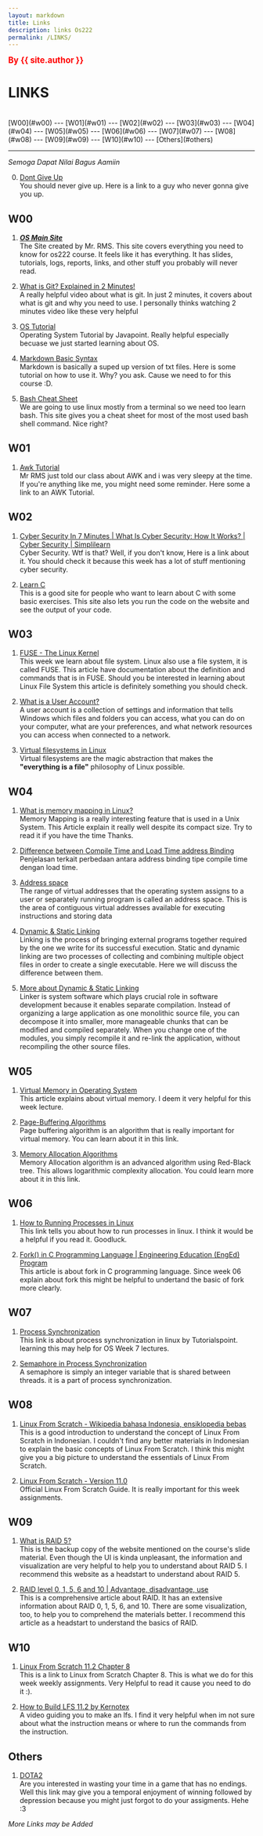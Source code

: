 ```yaml
---
layout: markdown
title: Links
description: links Os222
permalink: /LINKS/
---
```


<span style="color:red; font-weight:bold; font-size:larger;">By {{ site.author }}</span>


# LINKS
<br>
 [W00](#w00) --- [W01](#w01) --- [W02](#w02) --- [W03](#w03) ---
 [W04](#w04) --- [W05](#w05) --- [W06](#w06) --- [W07](#w07) ---
 [W08](#w08) --- [W09](#w09) --- [W10](#w10) --- [Others](#others) 
<hr>

*Semoga Dapat Nilai Bagus Aamiin*

0. [Dont Give Up](https://youtu.be/eBGIQ7ZuuiU)<br>
You should never give up. Here is a link to a guy who never gonna give you up.

## W00 

1. ***[OS Main Site](https://os.vlsm.org/)***<br>
The Site created by Mr. RMS. This site covers everything you need to know for os222 course.
It feels like it has everything.
It has slides, tutorials, logs, reports, links, and other stuff you probably will never read.

3. [What is Git? Explained in 2 Minutes!](https://www.youtube.com/watch?v=2ReR1YJrNOM)<br>
A really helpful video about what is git. 
In just 2 minutes, it covers about what is git and why you need to use.
I personally thinks watching 2 minutes video like these very helpful

4. [OS Tutorial](https://www.javatpoint.com/os-tutorial)<br>
Operating System Tutorial by Javapoint. 
Really helpful especially becuase we just started learning about OS.

5. [Markdown Basic Syntax](https://www.markdownguide.org/basic-syntax/)<br>
Markdown is basically a suped up version of txt files.
Here is some tutorial on how to use it. Why? you ask.
Cause we need to for this course :D.

6. [Bash Cheat Sheet](https://www.educative.io/blog/bash-shell-command-cheat-sheet)<br>
We are going to use linux mostly from a terminal so we need too learn bash.
This site gives you a cheat sheet for most of the most used bash shell command.
Nice right?

## W01 

1. [Awk Tutorial](https://www.tutorialspoint.com/awk/index.htm)<br>
Mr RMS just told our class about AWK and i was very sleepy at the time. 
If you're anything like me, you might need some reminder.
Here some a link to an AWK Tutorial.

## W02 

1. [Cyber Security In 7 Minutes | What Is Cyber Security: How It Works? | Cyber Security | Simplilearn](https://www.youtube.com/watch?v=inWWhr5tnEA)<br>
Cyber Security. Wtf is that? Well, if you don't know, Here is a link about it.
You should check it because this week has a lot of stuff mentioning cyber security.

2. [Learn C](https://www.learn-c.org/)<br>
This is a good site for people who want to learn about C with some basic exercises. 
This site also lets you run the code on the website and see the output of your code.

## W03

1. [FUSE - The Linux Kernel](https://www.kernel.org/doc/html/latest/filesystems/fuse.html)<br>
This week we learn about file system. Linux also use a file system, it is called FUSE.
This article have documentation about the definition and commands that is in FUSE.
Should you be interested in learning about Linux File System this article is definitely something you should check.

2. [What is a User Account?](https://www.howtogeek.com/school/windows-network-sharing/lesson1/)<br>
A user account is a collection of settings and information that tells Windows which files and folders you can access,
what you can do on your computer, what are your preferences, and what network resources you can access when connected to a network.

3. [Virtual filesystems in Linux](https://opensource.com/article/19/3/virtual-filesystems-linux)<br>
Virtual filesystems are the magic abstraction that makes the **"everything is a file"** philosophy of Linux possible.

## W04

1. [What is memory mapping in Linux?](https://ostoday.org/linux/what-is-memory-mapping-in-linux.html)<br>
Memory Mapping is a really interesting feature that is used in a Unix System. 
This Article explain it really well despite its compact size.
Try to read it if you have the time Thanks.

2. [Difference between Compile Time and Load Time address Binding](https://www.geeksforgeeks.org/difference-between-compile-time-and-load-time-address-binding/)<br>
Penjelasan terkait perbedaan antara address binding tipe compile time dengan load time.

3. [Address space](https://www.ibm.com/docs/en/zos-basic-skills?topic=storage-what-is-address-space)<br>
The range of virtual addresses that the operating system assigns to a user or separately running program is called an address space.
This is the area of contiguous virtual addresses available for executing instructions and storing data

4. [Dynamic & Static Linking](https://cs-fundamentals.com/tech-interview/c/difference-between-static-and-dynamic-linking)<br>
Linking is the process of bringing external programs together required by the one we write for its successful execution.
Static and dynamic linking are two processes of collecting and combining multiple object files in order to create a single executable.
Here we will discuss the difference between them.

5. [More about Dynamic & Static Linking](https://cs-fundamentals.com/c-programming/static-and-dynamic-linking-in-c.php)<br>
Linker is system software which plays crucial role in software development because it enables separate compilation.
Instead of organizing a large application as one monolithic source file, you can decompose it into smaller, more manageable
chunks that can be modified and compiled separately. When you change one of the modules, you simply recompile it
and re-link the application, without recompiling the other source files.

## W05 
1. [Virtual Memory in Operating System](https://www.geeksforgeeks.org/virtual-memory-in-operating-system/)<br>
This article explains about virtual memory. I deem it very helpful for this week lecture.

2. [Page-Buffering Algorithms](https://www.tutorialspoint.com/operating_system/os_virtual_memory.htm)<br>
Page buffering algorithm is an algorithm that is really important for virtual memory. You can learn about it in this link.

3. [Memory Allocation Algorithms](https://valelab4.ucsf.edu/svn/3rdpartypublic/boost/doc/html/interprocess/memory_algorithms.html)<br>
Memory Allocation algorithm is an advanced algorithm using Red-Black tree. This allows logarithmic complexity allocation. 
You could learn more about it in this link.

## W06

1. [How to Running Processes in Linux](https://www.hostinger.com/tutorials/vps/how-to-manage-processes-in-linux-using-command-line)<br>
This link tells you about how to run processes in linux.
I think it would be a helpful if you read it. Goodluck.

2. [Fork() in C Programming Language | Engineering Education (EngEd) Program](https://www.section.io/engineering-education/fork-in-c-programming-language/)<br>
This article is about fork in C programming language.
Since week 06 explain about fork this might be helpful to undertand the basic of fork more clearly.

## W07
1. [Process Synchronization](https://www.tutorialspoint.com/process-synchronization-in-linux)<br>
This link is about process synchronization in linux by Tutorialspoint. learning this may help for OS Week 7 lectures.

2. [Semaphore in Process Synchronization](https://www.geeksforgeeks.org/semaphores-in-process-synchronization/)<br>
A semaphore is simply an integer variable that is shared between threads. it is a part of process synchronization.

## W08

1. [Linux From Scratch - Wikipedia bahasa Indonesia, ensiklopedia bebas](https://id.wikipedia.org/wiki/Linux_From_Scratch)<br>
This is a good introduction to understand the concept of Linux From Scratch in Indonesian.
I couldn't find any better materials in Indonesian to explain the basic concepts of Linux From Scratch.
I think this might give you a big picture to understand the essentials of Linux From Scratch.<br>

2. [Linux From Scratch - Version 11.0](https://www.linuxfromscratch.org/)<br>
Official Linux From Scratch Guide. It is really important for this week assignments.

## W09

1. [What is RAID 5?](https://rayday.me/comweb/internet/Commodore/commodore/www.commodore.ca/windows/raid5/raid5.htm)<br>
This is the backup copy of the website mentioned on the course's slide material.
Even though the UI is kinda unpleasant, the information and visualization are very helpful to help you to understand about RAID 5.
I recommend this website as a headstart to understand about RAID 5.

2. [RAID level 0, 1, 5, 6 and 10 | Advantage, disadvantage, use](https://www.prepressure.com/library/technology/raid)<br>
This is a comprehensive article about RAID.
It has an extensive information about RAID 0, 1, 5, 6, and 10.
There are some visualization, too, to help you to comprehend the materials better.
I recommend this article as a headstart to understand the basics of RAID.


## W10 

1. [Linux From Scratch 11.2 Chapter 8](https://www.linuxfromscratch.org/lfs/view/11.2/chapter08/chapter08.html)<br>
This is a link to Linux from Scratch Chapter 8. This is what we do for this week weekly assignments. Very Helpful to read it cause you need to do it :).

2. [How to Build LFS 11.2 by Kernotex](https://www.youtube.com/watch?v=CES4YHofrjw)<br>
A video guiding you to make an lfs. I find it very helpful when im not sure about what the instruction means or where to run the commands from the instruction.


## Others

1. [DOTA2](https://www.dota2.com/)<br>
Are you interested in wasting your time in a game that has no endings.
Well this link may give you a temporal enjoyment of winning followed by depression because you might just forgot to do your assigments.
Hehe :3

*More Links may be Added*


